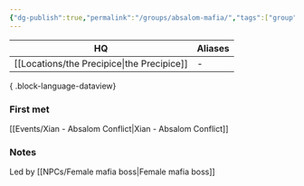 ```yaml
---
{"dg-publish":true,"permalink":"/groups/absalom-mafia/","tags":["group"],"dgShowBacklinks":true,"dgShowLocalGraph":true,"noteIcon":"group","created":"2024-01-09T00:23:43.893+01:00","updated":"2024-01-13T10:23:26.043+01:00"}
---
```


| HQ                | Aliases |
| ----------------- | ------- |
| [[Locations/the Precipice\|the Precipice]] | \-      |

{ .block-language-dataview}
### First met
[[Events/Xian - Absalom Conflict\|Xian - Absalom Conflict]]
### Notes
Led by [[NPCs/Female mafia boss\|Female mafia boss]]